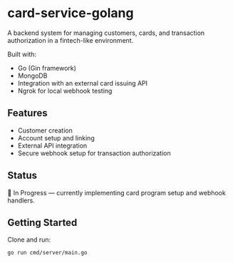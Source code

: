 # card-service-golang

A backend system for managing customers, cards, and transaction authorization in a fintech-like environment.

Built with:
- Go (Gin framework)
- MongoDB
- Integration with an external card issuing API
- Ngrok for local webhook testing

## Features

- Customer creation
- Account setup and linking
- External API integration
- Secure webhook setup for transaction authorization

## Status
🚧 In Progress — currently implementing card program setup and webhook handlers.

## Getting Started
Clone and run:

```bash
go run cmd/server/main.go
